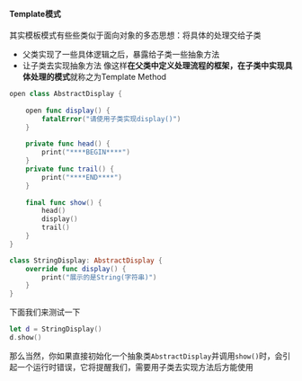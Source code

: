 #### Template模式

其实模板模式有些些类似于面向对象的多态思想：将具体的处理交给子类
* 父类实现了一些具体逻辑之后，暴露给子类一些抽象方法
* 让子类去实现抽象方法
像这样**在父类中定义处理流程的框架，在子类中实现具体处理的模式**就称之为Template Method


``` swift
open class AbstractDisplay {
    
    open func display() {
        fatalError("请使用子类实现display()")
    }
    
    private func head() {
        print("****BEGIN****")
    }
    private func trail() {
        print("****END****")
    }
    
    final func show() {
        head()
        display()
        trail()
    }
}

class StringDisplay: AbstractDisplay {
    override func display() {
        print("展示的是String(字符串)")
    }
}
```

下面我们来测试一下

``` swift
let d = StringDisplay()
d.show()
```

那么当然，你如果直接初始化一个抽象类`AbstractDisplay`并调用`show()`时，会引起一个运行时错误，它将提醒我们，需要用子类去实现方法后方能使用